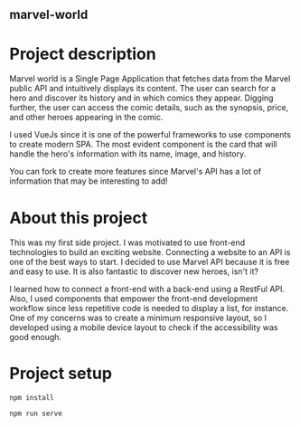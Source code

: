 ## marvel-world

# Project description

Marvel world is a Single Page Application that fetches data from the Marvel public API and intuitively displays its content. The user can search for a hero and discover its history and in which comics they appear. Digging further, the user can access the comic details, such as the synopsis, price, and other heroes appearing in the comic.

I used VueJs since it is one of the powerful frameworks to use components to create modern SPA. The most evident component is the card that will handle the hero's information with its name, image, and history.

You can fork to create more features since Marvel's API has a lot of information that may be interesting to add!

# About this project 

This was my first side project. I was motivated to use front-end technologies to build an exciting website. Connecting a website to an API is one of the best ways to start. I decided to use Marvel API because it is free and easy to use. It is also fantastic to discover new heroes, isn't it?

I learned how to connect a front-end with a back-end using a RestFul API. Also, I used components that empower the front-end development workflow since less repetitive code is needed to display a list, for instance. One of my concerns was to create a minimum responsive layout, so I developed using a mobile device layout to check if the accessibility was good enough. 

# Project setup

```
npm install
```
```
npm run serve
```
